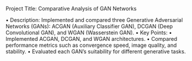 Project Title: Comparative Analysis of GAN Networks

•	Description:
Implemented and compared three Generative Adversarial Networks (GANs): ACGAN (Auxiliary Classifier GAN), DCGAN (Deep Convolutional GAN), and WGAN (Wasserstein GAN).
•	Key Points:
	•	Implemented ACGAN, DCGAN, and WGAN architectures.
	•	Compared performance metrics such as convergence speed, image quality, and stability.
	•	Evaluated each GAN’s suitability for different generative tasks.
